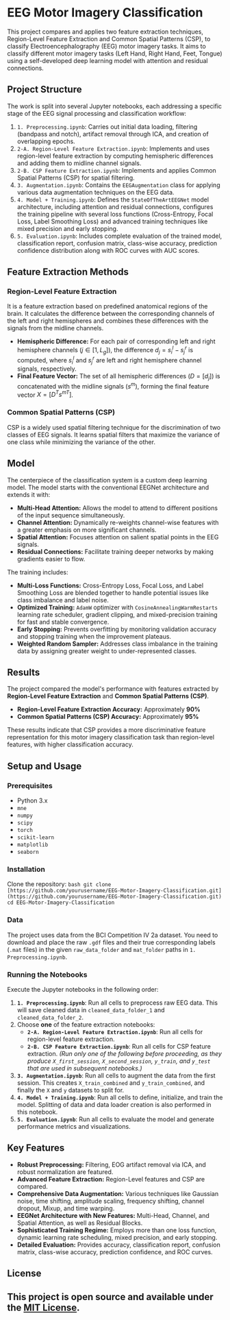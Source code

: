# EEG Motor Imagery Classification

This project compares and applies two feature extraction techniques, Region-Level Feature Extraction and Common Spatial Patterns (CSP), to classify Electroencephalography (EEG) motor imagery tasks. It aims to classify different motor imagery tasks (Left Hand, Right Hand, Feet, Tongue) using a self-developed deep learning model with attention and residual connections.

## Project Structure

The work is split into several Jupyter notebooks, each addressing a specific stage of the EEG signal processing and classification workflow:

1.  `1. Preprocessing.ipynb`: Carries out initial data loading, filtering (bandpass and notch), artifact removal through ICA, and creation of overlapping epochs.
2.  `2-A. Region-Level Feature Extraction.ipynb`: Implements and uses region-level feature extraction by computing hemispheric differences and adding them to midline channel signals.
3.  `2-B. CSP Feature Extraction.ipynb`: Implements and applies Common Spatial Patterns (CSP) for spatial filtering.
4.  `3. Augmentation.ipynb`: Contains the `EEGAugmentation` class for applying various data augmentation techniques on the EEG data.
5.  `4. Model + Training.ipynb`: Defines the `StateOfTheArtEEGNet` model architecture, including attention and residual connections, configures the training pipeline with several loss functions (Cross-Entropy, Focal Loss, Label Smoothing Loss) and advanced training techniques like mixed precision and early stopping.
6.  `5. Evaluation.ipynb`: Includes complete evaluation of the trained model, classification report, confusion matrix, class-wise accuracy, prediction confidence distribution along with ROC curves with AUC scores.

## Feature Extraction Methods

### Region-Level Feature Extraction

It is a feature extraction based on predefined anatomical regions of the brain. It calculates the difference between the corresponding channels of the left and right hemispheres and combines these differences with the signals from the midline channels.

* **Hemispheric Difference:** For each pair of corresponding left and right hemisphere channels ($j \in [1, L_g]$), the difference $d_j = s_i^l - s_j^r$ is computed, where $s_i^l$ and $s_j^r$ are left and right hemisphere channel signals, respectively.
* **Final Feature Vector:** The set of all hemispheric differences ($D = [d_j]$) is concatenated with the midline signals ($s^m$), forming the final feature vector $X = [D^T s^{m T}]$.

### Common Spatial Patterns (CSP)

CSP is a widely used spatial filtering technique for the discrimination of two classes of EEG signals. It learns spatial filters that maximize the variance of one class while minimizing the variance of the other.

## Model

The centerpiece of the classification system is a custom deep learning model. The model starts with the conventional EEGNet architecture and extends it with:

* **Multi-Head Attention:** Allows the model to attend to different positions of the input sequence simultaneously.
* **Channel Attention:** Dynamically re-weights channel-wise features with a greater emphasis on more significant channels.
* **Spatial Attention:** Focuses attention on salient spatial points in the EEG signals.
* **Residual Connections:** Facilitate training deeper networks by making gradients easier to flow.

The training includes:
* **Multi-Loss Functions:** Cross-Entropy Loss, Focal Loss, and Label Smoothing Loss are blended together to handle potential issues like class imbalance and label noise.
* **Optimized Training:** `AdamW` optimizer with `CosineAnnealingWarmRestarts` learning rate scheduler, gradient clipping, and mixed-precision training for fast and stable convergence.
* **Early Stopping:** Prevents overfitting by monitoring validation accuracy and stopping training when the improvement plateaus.
* **Weighted Random Sampler:** Addresses class imbalance in the training data by assigning greater weight to under-represented classes.

## Results

The project compared the model's performance with features extracted by **Region-Level Feature Extraction** and **Common Spatial Patterns (CSP)**.

* **Region-Level Feature Extraction Accuracy:** Approximately **90%**
* **Common Spatial Patterns (CSP) Accuracy:** Approximately **95%**

These results indicate that CSP provides a more discriminative feature representation for this motor imagery classification task than region-level features, with higher classification accuracy.

## Setup and Usage

### Prerequisites

* Python 3.x
* `mne`
* `numpy`
* `scipy`
* `torch`
* `scikit-learn`
* `matplotlib`
* `seaborn`

### Installation

Clone the repository:
    ```bash
    git clone [https://github.com/yourusername/EEG-Motor-Imagery-Classification.git](https://github.com/yourusername/EEG-Motor-Imagery-Classification.git)
    cd EEG-Motor-Imagery-Classification
    ```
### Data

The project uses data from the BCI Competition IV 2a dataset. You need to download and place the raw `.gdf` files and their true corresponding labels (`.mat` files) in the given `raw_data_folder` and `mat_folder` paths in `1. Preprocessing.ipynb`.

### Running the Notebooks

Execute the Jupyter notebooks in the following order:

1.  **`1. Preprocessing.ipynb`**: Run all cells to preprocess raw EEG data. This will save cleaned data in `cleaned_data_folder_1` and `cleaned_data_folder_2`.
2.  Choose **one** of the feature extraction notebooks:
    * **`2-A. Region-Level Feature Extraction.ipynb`**: Run all cells for region-level feature extraction.
    * **`2-B. CSP Feature Extraction.ipynb`**: Run all cells for CSP feature extraction.
*(Run only one of the following before proceeding, as they produce `X_first_session`, `X_second_session`, `y_train`, and `y_test` that are used in subsequent notebooks.)*
3.  **`3. Augmentation.ipynb`**: Run all cells to augment the data from the first session. This creates `X_train_combined` and `y_train_combined`, and finally the `X` and `y` datasets to split for.
4.  **`4. Model + Training.ipynb`**: Run all cells to define, initialize, and train the model. Splitting of data and data loader creation is also performed in this notebook.
5.  **`5. Evaluation.ipynb`**: Run all cells to evaluate the model and generate performance metrics and visualizations.

## Key Features

* **Robust Preprocessing:** Filtering, EOG artifact removal via ICA, and robust normalization are featured.
* **Advanced Feature Extraction:** Region-Level features and CSP are compared.
* **Comprehensive Data Augmentation:** Various techniques like Gaussian noise, time shifting, amplitude scaling, frequency shifting, channel dropout, Mixup, and time warping.
* **EEGNet Architecture with New Features:** Multi-Head, Channel, and Spatial Attention, as well as Residual Blocks.
* **Sophisticated Training Regime:** Employs more than one loss function, dynamic learning rate scheduling, mixed precision, and early stopping.
* **Detailed Evaluation:** Provides accuracy, classification report, confusion matrix, class-wise accuracy, prediction confidence, and ROC curves.

## License

This project is open source and available under the [MIT License](LICENSE).
---

